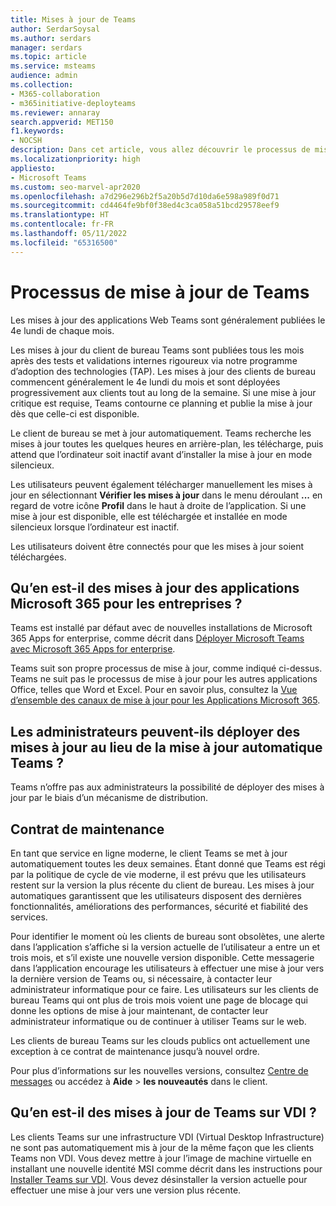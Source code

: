 ```yaml
---
title: Mises à jour de Teams
author: SerdarSoysal
ms.author: serdars
manager: serdars
ms.topic: article
ms.service: msteams
audience: admin
ms.collection:
- M365-collaboration
- m365initiative-deployteams
ms.reviewer: annaray
search.appverid: MET150
f1.keywords:
- NOCSH
description: Dans cet article, vous allez découvrir le processus de mise à jour du client de bureau Microsoft Teams.
ms.localizationpriority: high
appliesto:
- Microsoft Teams
ms.custom: seo-marvel-apr2020
ms.openlocfilehash: a7d296e296b2f5a20b5d7d10da6e598a989f0d71
ms.sourcegitcommit: cd4464fe9bf0f38ed4c3ca058a51bcd29578eef9
ms.translationtype: HT
ms.contentlocale: fr-FR
ms.lasthandoff: 05/11/2022
ms.locfileid: "65316500"
---
```

# <a name="teams-update-process"></a>Processus de mise à jour de Teams

Les mises à jour des applications Web Teams sont généralement publiées le 4e lundi de chaque mois.

Les mises à jour du client de bureau Teams sont publiées tous les mois après des tests et validations internes rigoureux via notre programme d’adoption des technologies (TAP). Les mises à jour des clients de bureau commencent généralement le 4e lundi du mois et sont déployées progressivement aux clients tout au long de la semaine. Si une mise à jour critique est requise, Teams contourne ce planning et publie la mise à jour dès que celle-ci est disponible.

Le client de bureau se met à jour automatiquement. Teams recherche les mises à jour toutes les quelques heures en arrière-plan, les télécharge, puis attend que l’ordinateur soit inactif avant d’installer la mise à jour en mode silencieux.

Les utilisateurs peuvent également télécharger manuellement les mises à jour en sélectionnant **Vérifier les mises à jour** dans le menu déroulant **...** en regard de votre icône **Profil** dans le haut à droite de l’application. Si une mise à jour est disponible, elle est téléchargée et installée en mode silencieux lorsque l’ordinateur est inactif.

Les utilisateurs doivent être connectés pour que les mises à jour soient téléchargées.

## <a name="what-about-updates-to-microsoft-365-apps-for-enterprise"></a>Qu’en est-il des mises à jour des applications Microsoft 365 pour les entreprises ?

Teams est installé par défaut avec de nouvelles installations de Microsoft 365 Apps for enterprise, comme décrit dans [Déployer Microsoft Teams avec Microsoft 365 Apps for enterprise](/DeployOffice/teams-install).

Teams suit son propre processus de mise à jour, comme indiqué ci-dessus. Teams ne suit pas le processus de mise à jour pour les autres applications Office, telles que Word et Excel. Pour en savoir plus, consultez la [Vue d’ensemble des canaux de mise à jour pour les Applications Microsoft 365](/DeployOffice/overview-update-channels).

## <a name="can-admins-deploy-updates-instead-of-teams-auto-updating"></a>Les administrateurs peuvent-ils déployer des mises à jour au lieu de la mise à jour automatique Teams ?

Teams n’offre pas aux administrateurs la possibilité de déployer des mises à jour par le biais d’un mécanisme de distribution.

## <a name="servicing-agreement"></a>Contrat de maintenance

En tant que service en ligne moderne, le client Teams se met à jour automatiquement toutes les deux semaines. Étant donné que Teams est régi par la politique de cycle de vie moderne, il est prévu que les utilisateurs restent sur la version la plus récente du client de bureau. Les mises à jour automatiques garantissent que les utilisateurs disposent des dernières fonctionnalités, améliorations des performances, sécurité et fiabilité des services.

Pour identifier le moment où les clients de bureau sont obsolètes, une alerte dans l’application s’affiche si la version actuelle de l’utilisateur a entre un et trois mois, et s’il existe une nouvelle version disponible. Cette messagerie dans l’application encourage les utilisateurs à effectuer une mise à jour vers la dernière version de Teams ou, si nécessaire, à contacter leur administrateur informatique pour ce faire. Les utilisateurs sur les clients de bureau Teams qui ont plus de trois mois voient une page de blocage qui donne les options de mise à jour maintenant, de contacter leur administrateur informatique ou de continuer à utiliser Teams sur le web.

Les clients de bureau Teams sur les clouds publics ont actuellement une exception à ce contrat de maintenance jusqu’à nouvel ordre.

Pour plus d’informations sur les nouvelles versions, consultez [Centre de messages](https://admin.microsoft.com/AdminPortal/Home#/MessageCenter) ou accédez à **Aide** > **les nouveautés** dans le client.

## <a name="what-about-updates-to-teams-on-vdi"></a>Qu’en est-il des mises à jour de Teams sur VDI ?

Les clients Teams sur une infrastructure VDI (Virtual Desktop Infrastructure) ne sont pas automatiquement mis à jour de la même façon que les clients Teams non VDI. Vous devez mettre à jour l’image de machine virtuelle en installant une nouvelle identité MSI comme décrit dans les instructions pour [Installer Teams sur VDI](teams-for-vdi.md). Vous devez désinstaller la version actuelle pour effectuer une mise à jour vers une version plus récente.
